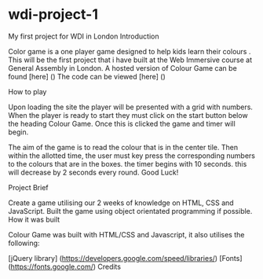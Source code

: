# wdi-project-1
My first project for WDI in London
Introduction


Color game is a one player game designed to help kids learn their colours .  This will be the first project that i have built at the Web Immersive course at General Assembly in London. A hosted version of Colour Game can be found [here] () The code can be viewed [here] ()


How to play

Upon loading the site the player will be presented with a grid with numbers. When the player is ready to start they must click on the  start button below the heading Colour Game. Once this is clicked the game and timer will begin.

The aim of the game is to read the colour that is in the center tile.  Then within the allotted time, the user must key press the corresponding numbers to the colours that are in the boxes. the timer begins with 10 seconds.  this will decrease by 2 seconds every round.  Good Luck! 

Project Brief

Create a game utilising our 2 weeks of knowledge on HTML, CSS and JavaScript.
Built the game using object orientated programming if possible.
How it was built

Colour Game was built with HTML/CSS and Javascript, it also utilises the following:

[jQuery library] (https://developers.google.com/speed/libraries/)
[Fonts] (https://fonts.google.com/)
Credits
